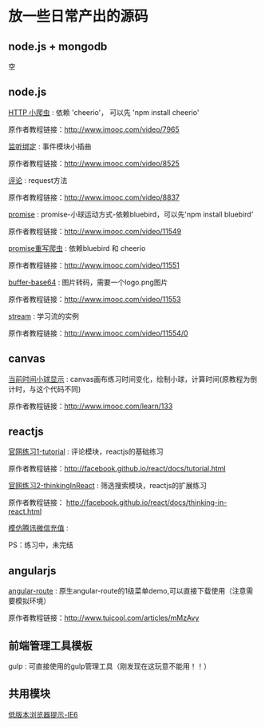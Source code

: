 放一些日常产出的源码
======



## node.js + mongodb 
空


## node.js 
[HTTP 小爬虫](node/crawler.js) : 依赖 'cheerio'， 可以先 'npm install cheerio'

原作者教程链接：<http://www.imooc.com/video/7965>

[监听绑定](node/event.js) : 事件模块小插曲

原作者教程链接：<http://www.imooc.com/video/8525>

[评论](node/comments.js) : request方法

原作者教程链接：<http://www.imooc.com/video/8837>

[promise](node/promise/ball.html) : promise-小球运动方式-依赖bluebird，可以先'npm install bluebird'

原作者教程链接：<http://www.imooc.com/video/11549>

[promise重写爬虫](node/promise_c.js) : 依赖bluebird 和 cheerio

原作者教程链接：<http://www.imooc.com/video/11551>

[buffer-base64](node/buffer/buffer.js) : 图片转码，需要一个logo.png图片

原作者教程链接：<http://www.imooc.com/video/11553>

[stream](node/stream/) : 学习流的实例

原作者教程链接：<http://www.imooc.com/video/11554/0>





## canvas 
[当前时间小球显示](canvas/) : canvas画布练习时间变化，绘制小球，计算时间(原教程为倒计时，与这个代码不同) 

原作者教程链接：<http://www.imooc.com/learn/133>
  

## reactjs
[官网练习1-tutorial](reactjs/tutorial.html) : 评论模块，reactjs的基础练习 

原作者教程链接：<http://facebook.github.io/react/docs/tutorial.html>

[官网练习2-thinkingInReact](reactjs/thinkingInReact.html) : 筛选搜索模块，reactjs的扩展练习 

原作者教程链接： <http://facebook.github.io/react/docs/thinking-in-react.html>

[模仿腾讯微信充值](reactjs/TencentPay/) :

PS：练习中，未完结


## angularjs 
[angular-route](angularjs/angular-route/) : 原生angular-route的1级菜单demo,可以直接下载使用（注意需要模拟环境）

原作者教程链接：<http://www.tuicool.com/articles/mMzAvy>

## 前端管理工具模板
gulp : 可直接使用的gulp管理工具（刚发现在这玩意不能用！！） 
>


## 共用模块
[低版本浏览器提示-IE6](demo/LOWIEPROMPT.md)

